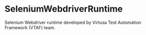 SeleniumWebdriverRuntime
========================

Selenium Webdriver runtime developed by Virtusa Test Automation Framework (VTAF) team.
